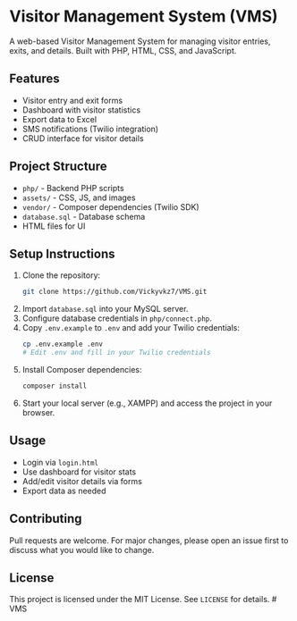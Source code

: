 # Visitor Management System (VMS)

A web-based Visitor Management System for managing visitor entries, exits, and details. Built with PHP, HTML, CSS, and JavaScript.

## Features
- Visitor entry and exit forms
- Dashboard with visitor statistics
- Export data to Excel
- SMS notifications (Twilio integration)
- CRUD interface for visitor details

## Project Structure
- `php/` - Backend PHP scripts
- `assets/` - CSS, JS, and images
- `vendor/` - Composer dependencies (Twilio SDK)
- `database.sql` - Database schema
- HTML files for UI

## Setup Instructions
1. Clone the repository:
   ```sh
   git clone https://github.com/Vickyvkz7/VMS.git
   ```
2. Import `database.sql` into your MySQL server.
3. Configure database credentials in `php/connect.php`.
4. Copy `.env.example` to `.env` and add your Twilio credentials:
   ```sh
   cp .env.example .env
   # Edit .env and fill in your Twilio credentials
   ```
5. Install Composer dependencies:
   ```sh
   composer install
   ```
6. Start your local server (e.g., XAMPP) and access the project in your browser.

## Usage
- Login via `login.html`
- Use dashboard for visitor stats
- Add/edit visitor details via forms
- Export data as needed

## Contributing
Pull requests are welcome. For major changes, please open an issue first to discuss what you would like to change.

## License
This project is licensed under the MIT License. See `LICENSE` for details.
#   V M S 
 
 